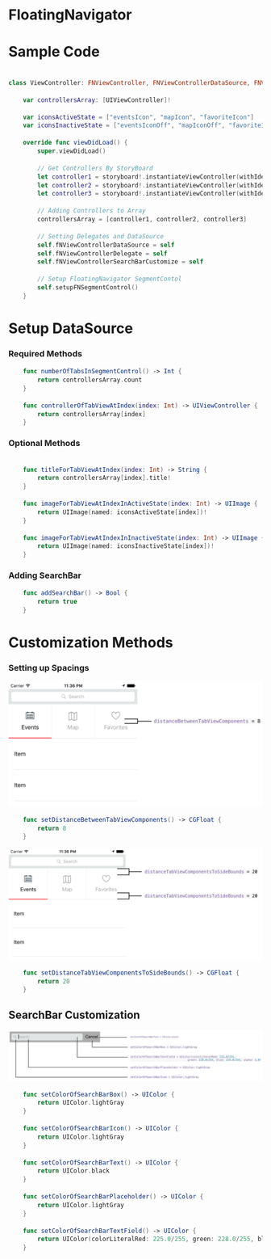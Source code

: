 # FloatingNavigator

# Sample Code
```swift

class ViewController: FNViewController, FNViewControllerDataSource, FNViewControllerSearchBarCustomize, FNViewControllerDelegate {
    
    var controllersArray: [UIViewController]!
    
    var iconsActiveState = ["eventsIcon", "mapIcon", "favoriteIcon"]
    var iconsInactiveState = ["eventsIconOff", "mapIconOff", "favoriteIconOff"]

    override func viewDidLoad() {
        super.viewDidLoad()
        
        // Get Controllers By StoryBoard
        let controller1 = storyboard!.instantiateViewController(withIdentifier: "Controller1")
        let controller2 = storyboard!.instantiateViewController(withIdentifier: "Controller2")
        let controller3 = storyboard!.instantiateViewController(withIdentifier: "Controller3")
        
        // Adding Controllers to Array
        controllersArray = [controller1, controller2, controller3]
        
        // Setting Delegates and DataSource
        self.fNViewControllerDataSource = self
        self.fNViewControllerDelegate = self
        self.fNViewControllerSearchBarCustomize = self
        
        // Setup FloatingNavigator SegmentContol
        self.setupFNSegmentControl()
    }
```


# Setup DataSource

### Required Methods
```swift
    func numberOfTabsInSegmentControl() -> Int {
        return controllersArray.count
    }
    
    func controllerOfTabViewAtIndex(index: Int) -> UIViewController {
        return controllersArray[index]
    }
```

### Optional Methods
```swift

    func titleForTabViewAtIndex(index: Int) -> String {
        return controllersArray[index].title!
    }

    func imageForTabViewAtIndexInActiveState(index: Int) -> UIImage {
        return UIImage(named: iconsActiveState[index])!
    }

    func imageForTabViewAtIndexInInactiveState(index: Int) -> UIImage {
        return UIImage(named: iconsInactiveState[index])!
    }
```

### Adding SearchBar
```swift
    func addSearchBar() -> Bool {
        return true
    }
```

# Customization Methods

### Setting up Spacings

![spacing1](https://raw.githubusercontent.com/Yeltsinn/FloatingNavigator/master/Resources/distanceBetweenTabViewComponentsImg.png)
```swift
    func setDistanceBetweenTabViewComponents() -> CGFloat {
        return 8
    }
```
![spacing2](https://raw.githubusercontent.com/Yeltsinn/FloatingNavigator/master/Resources/distanceTabViewComponentsToSideBoundsImg.png)
```swift
    func setDistanceTabViewComponentsToSideBounds() -> CGFloat {
        return 20
    }
```

## SearchBar Customization

![spacing2](https://raw.githubusercontent.com/Yeltsinn/FloatingNavigator/master/Resources/searchBarCustomization.png)
```swift
    func setColorOfSearchBarBox() -> UIColor {
        return UIColor.lightGray
    }
    
    func setColorOfSearchBarIcon() -> UIColor {
        return UIColor.lightGray
    }
    
    func setColorOfSearchBarText() -> UIColor {
        return UIColor.black
    }
    
    func setColorOfSearchBarPlaceholder() -> UIColor {
        return UIColor.lightGray
    }
    
    func setColorOfSearchBarTextField() -> UIColor {
        return UIColor(colorLiteralRed: 225.0/255, green: 228.0/255, blue: 229.0/255, alpha: 1.0)
    }
```

